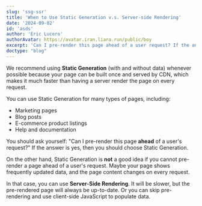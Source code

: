 ```yaml
---
slug: 'ssg-ssr'
title: 'When to Use Static Generation v.s. Server-side Rendering'
date: '2024-09-02'
id: 'asds'
author: 'Eric Lucero'
authorAvatar: https://avatar.iran.liara.run/public/boy
excerpt: 'Can I pre-render this page ahead of a user request? If the answer is yes, then you should choose Static Generation.'
doctype: "blog"
---
```


We recommend using **Static Generation** (with and without data) whenever possible because your page can be built once and served by CDN, which makes it much faster than having a server render the page on every request.

You can use Static Generation for many types of pages, including:

- Marketing pages
- Blog posts
- E-commerce product listings
- Help and documentation

You should ask yourself: "Can I pre-render this page **ahead** of a user's request?" If the answer is yes, then you should choose Static Generation.

On the other hand, Static Generation is **not** a good idea if you cannot pre-render a page ahead of a user's request. Maybe your page shows frequently updated data, and the page content changes on every request.

In that case, you can use **Server-Side Rendering**. It will be slower, but the pre-rendered page will always be up-to-date. Or you can skip pre-rendering and use client-side JavaScript to populate data.